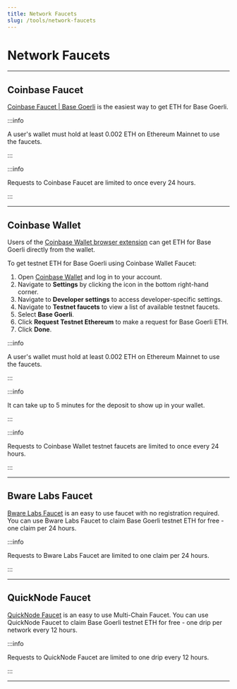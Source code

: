 ```yaml
---
title: Network Faucets
slug: /tools/network-faucets
---
```


# Network Faucets

---

## Coinbase Faucet

[Coinbase Faucet | Base Goerli](https://www.coinbase.com/faucets/base-ethereum-goerli-faucet) is the easiest way to get ETH for Base Goerli.

:::info

A user's wallet must hold at least 0.002 ETH on Ethereum Mainnet to use the faucets.

:::

:::info

Requests to Coinbase Faucet are limited to once every 24 hours.

:::

---

## Coinbase Wallet

Users of the [Coinbase Wallet browser extension](https://chrome.google.com/webstore/detail/coinbase-wallet-extension/hnfanknocfeofbddgcijnmhnfnkdnaad) can get ETH for Base Goerli directly from the wallet.

To get testnet ETH for Base Goerli using Coinbase Wallet Faucet:

1. Open [Coinbase Wallet](https://chrome.google.com/webstore/detail/coinbase-wallet-extension/hnfanknocfeofbddgcijnmhnfnkdnaad) and log in to your account.
1. Navigate to **Settings** by clicking the icon in the bottom right-hand corner.
1. Navigate to **Developer settings** to access developer-specific settings.
1. Navigate to **Testnet faucets** to view a list of available testnet faucets.
1. Select **Base Goerli**.
1. Click **Request Testnet Ethereum** to make a request for Base Goerli ETH.
1. Click **Done**.

:::info

A user's wallet must hold at least 0.002 ETH on Ethereum Mainnet to use the faucets.

:::

:::info

It can take up to 5 minutes for the deposit to show up in your wallet.

:::

:::info

Requests to Coinbase Wallet testnet faucets are limited to once every 24 hours.

:::

---

## Bware Labs Faucet

[Bware Labs Faucet](https://bwarelabs.com/faucets) is an easy to use faucet with no registration required. You can use Bware Labs Faucet to claim Base Goerli testnet ETH for free - one claim per 24 hours.

:::info

Requests to Bware Labs Faucet are limited to one claim per 24 hours.

:::

---

## QuickNode Faucet

[QuickNode Faucet](https://faucet.quicknode.com/drip) is an easy to use Multi-Chain Faucet. You can use QuickNode Faucet to claim Base Goerli testnet ETH for free - one drip per network every 12 hours.

:::info

Requests to QuickNode Faucet are limited to one drip every 12 hours.

:::

---
